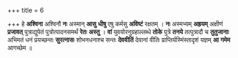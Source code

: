 +++
title = 6

+++
हे **अश्विना** अश्विनौ **नः** अस्मान् **आसु** **धीषु** एषु कर्मसु **अविष्टं** रक्षतम् । **नः** अस्मभ्यम् **अह्रयम्** अक्षीणं **प्रजावत्** पुत्राद्युपेतं पुत्रोत्पादनसमर्थं **रेतः** **अस्तु** । **वां** युवयोरनुग्रहाल्लब्धे **तोके** पुत्रे **तनये** तत्पुत्रादौ च **तुतुजानाः** अभिमतं धनं प्रयच्छन्तः **सुरत्नासः** शोभनधनाश्च सन्तः **देववीतिं** देवानां वीतिः प्राप्तिर्यस्मिंस्तादृशं यज्ञम् **आ** **गमेम** आगच्छेम ॥